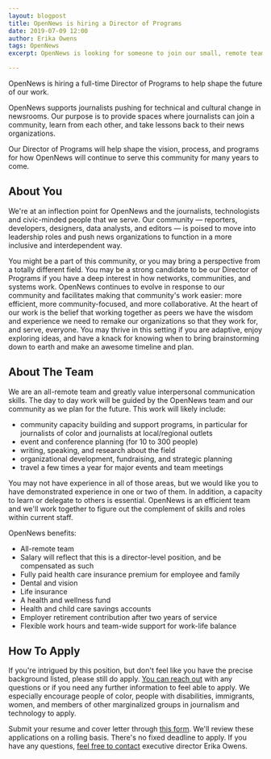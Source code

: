 ```yaml
---
layout: blogpost
title: OpenNews is hiring a Director of Programs
date: 2019-07-09 12:00
author: Erika Owens
tags: OpenNews
excerpt: OpenNews is looking for someone to join our small, remote team!

---
```

OpenNews is hiring a full-time Director of Programs to help shape the future of our work.

OpenNews supports journalists pushing for technical and cultural change in newsrooms. Our purpose is to provide spaces where journalists can join a community, learn from each other, and take lessons back to their news organizations.

Our Director of Programs will help shape the vision, process, and programs for how OpenNews will continue to serve this community for many years to come.

## About You
We're at an inflection point for OpenNews and the journalists, technologists and civic-minded people that we serve. Our community — reporters, developers, designers, data analysts, and editors — is poised to move into leadership roles and push news organizations to function in a more inclusive and interdependent way.

You might be a part of this community, or you may bring a perspective from a totally different field. You may be a strong candidate to be our Director of Programs if you have a deep interest in how networks, communities, and systems work. OpenNews continues to evolve in response to our community and facilitates making that community's work easier: more efficient, more community-focused, and more collaborative. At the heart of our work is the belief that working together as peers we have the wisdom and experience we need to remake our organizations so that they work for, and serve, everyone. You may thrive in this setting if you are adaptive, enjoy exploring ideas, and have a knack for knowing when to bring brainstorming down to earth and make an awesome timeline and plan.

## About The Team
We are an all-remote team and greatly value interpersonal communication skills. The day to day work will be guided by the OpenNews team and our community as we plan for the future. This work will likely include:

* community capacity building and support programs, in particular for journalists of color and journalists at local/regional outlets
* event and conference planning (for 10 to 300 people)
* writing, speaking, and research about the field
* organizational development, fundraising, and strategic planning
* travel a few times a year for major events and team meetings

You may not have experience in all of those areas, but we would like you to have demonstrated experience in one or two of them. In addition, a capacity to learn or delegate to others is essential. OpenNews is an efficient team and we'll work together to figure out the complement of skills and roles within current staff.

OpenNews benefits:

* All-remote team
* Salary will reflect that this is a director-level position, and be compensated as such
* Fully paid health care insurance premium for employee and family
* Dental and vision
* Life insurance
* A health and wellness fund
* Health and child care savings accounts
* Employer retirement contribution after two years of service
* Flexible work hours and team-wide support for work-life balance

## How To Apply
If you're intrigued by this position, but don't feel like you have the precise background listed, please still do apply. [You can reach out](mailto:erika@opennews.org) with any questions or if you need any further information to feel able to apply. We especially encourage people of color, people with disabilities, immigrants, women, and members of other marginalized groups in journalism and technology to apply.

Submit your resume and cover letter through [this form](https://opennews.forms.fm/director-of-programs-job). 
We'll review these applications on a rolling basis. There's no fixed deadline to apply. If you have any questions, [feel free to contact](mailto:erika@opennews.org) executive director Erika Owens.
